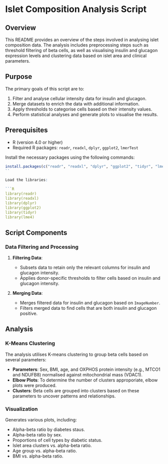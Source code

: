 
# Islet Composition Analysis Script

## Overview

This README provides an overview of the steps involved in analysing islet composition data. The analysis includes preprocessing steps such as threshold filtering of beta cells, as well as visualising insulin and glucagon expression levels and clustering data based on islet area and clinical parameters.

## Purpose

The primary goals of this script are to:
1. Filter and analyse cellular intensity data for insulin and glucagon.
2. Merge datasets to enrich the data with additional information.
3. Apply thresholds to categorise cells based on their intensity values.
4. Perform statistical analyses and generate plots to visualise the results.

## Prerequisites

- R (version 4.0 or higher)
- Required R packages: `readr`, `readxl`, `dplyr`, `ggplot2`, `lmerTest`

Install the necessary packages using the following commands:

```R
install.packages(c("readr", "readxl", "dplyr", "ggplot2", "tidyr", "lmerTest"))
``

Load the libraries:

```R
library(readr)
library(readxl)
library(dplyr)
library(ggplot2)
library(tidyr)
library(lme4)
```

## Script Components

### Data Filtering and Processing

1. **Filtering Data**:
   - Subsets data to retain only the relevant columns for insulin and glucagon intensity.
   - Applies donor-specific thresholds to filter cells based on insulin and glucagon intensity.

2. **Merging Data**:
   - Merges filtered data for insulin and glucagon based on `ImageNumber`.
   - Filters merged data to find cells that are both insulin and glucagon positive.

## Analysis

### K-Means Clustering
The analysis utilises K-means clustering to group beta cells based on several parameters:
- **Parameters**: Sex, BMI, age, and OXPHOS protein intensity (e.g., MTCO1 and NDUFB8) normalised against mitochondrial mass (VDAC1).
- **Elbow Plots**: To determine the number of clusters approporiate, elbow plots were produced. 
- **Clusters**: Beta cells are grouped into clusters based on these parameters to uncover patterns and relationships.

### Visualization

Generates various plots, including:
- Alpha-beta ratio by diabetes staus.
- Alpha-beta ratio by sex.
- Proportions of cell types by diabetic status.
- Islet area clusters vs. alpha-beta ratio.
- Age group vs. alpha-beta ratio.
- BMI vs. alpha-beta ratio.



